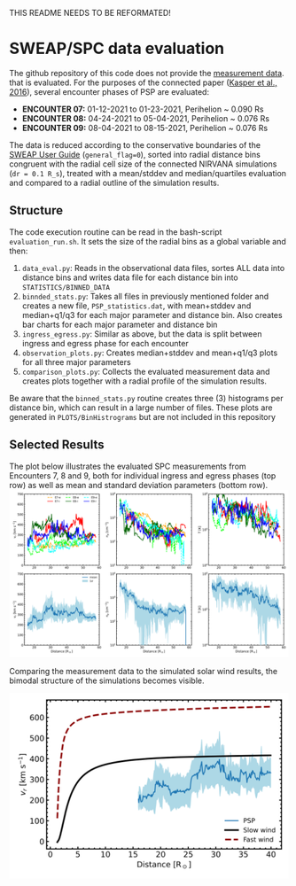 THIS README NEEDS TO BE REFORMATED!

# SWEAP/SPC data evaluation

The github repository of this code does not provide the  [measurement data](http://sweap.cfa.harvard.edu/Data.html "SWEAP data"). that is evaluated. For the purposes of the connected paper ([Kasper et al., 2016](https://link.springer.com/article/10.1007/s11214-015-0206-3 "Kasper et al., 2016")), several encounter phases of PSP
are evaluated:
- **ENCOUNTER 07:** 01-12-2021 to 01-23-2021, Perihelion ~ 0.090 Rs
- **ENCOUNTER 08:** 04-24-2021 to 05-04-2021, Perihelion ~ 0.076 Rs
- **ENCOUNTER 09:** 08-04-2021 to 08-15-2021, Perihelion ~ 0.076 Rs

The data is reduced according to the conservative boundaries of the [SWEAP User Guide](http://sweap.cfa.harvard.edu/sweap_data_user_guide.pdf "SWEAP User Guide") (`general_flag=0`), sorted into radial distance bins congruent with the radial cell size of the connected NIRVANA simulations (`dr = 0.1 R_s`), treated with a mean/stddev and median/quartiles evaluation and compared to a radial outline of the simulation results.

## Structure
The code execution routine can be read in the bash-script `evaluation_run.sh`. It sets the size of the radial bins as a global variable and then:
1. `data_eval.py`: Reads in the observational data files, sortes ALL data into distance bins and writes data file for each distance bin into `STATISTICS/BINNED_DATA`
2. `binnded_stats.py`: Takes all files in previously mentioned folder and creates a new file, `PSP_statistics.dat`, with mean+stddev and median+q1/q3 for each major parameter and distance bin. Also creates bar charts for each major parameter and distance bin
3. `ingress_egress.py`: Similar as above, but the data is split between ingress and egress phase for each encounter
4. `observation_plots.py`: Creates median+stddev and mean+q1/q3 plots for all three major parameters
5. `comparison_plots.py`: Collects the evaluated measurement data and creates plots together with a radial profile of the simulation results.

Be aware that the `binned_stats.py` routine creates three (3) histograms per distance bin, which can result in a large number of files. These plots are generated in `PLOTS/BinHistrograms` but are not included in this repository

## Selected Results
The plot below illustrates the evaluated SPC measurements from Encounters 7, 8 and 9, both for individual ingress and egress phases (top row) as well as mean and standard deviation parameters (bottom row).
![SPC Measurement Evaluation](PLOTS/ApproachRecessionPlots/PSP_I-E_measurements.svg)

Comparing the measurement data to the simulated solar wind results, the bimodal structure of the simulations becomes visible.

![SPC Measurement Evaluation](PLOTS/ComparisonPlots/vr_comparison.svg)
